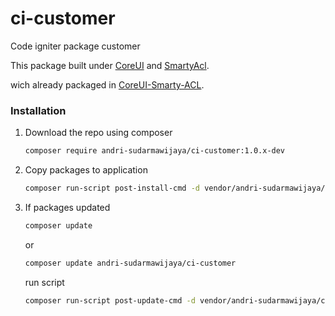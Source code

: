# ci-customer
Code igniter package customer

This package built under [CoreUI]() and [SmartyAcl]().

wich already packaged in [CoreUI-Smarty-ACL](https://github.com/andri-sudarmawijaya/CoreUI-Smarty-ACL).

### Installation
1. Download the repo using composer
   ```sh
   composer require andri-sudarmawijaya/ci-customer:1.0.x-dev
   ```
2. Copy packages to application
   ```sh
   composer run-script post-install-cmd -d vendor/andri-sudarmawijaya/ci-customer
   ```
3. If packages updated
   ```sh
   composer update
   ```
   or
   ```sh
   composer update andri-sudarmawijaya/ci-customer
   ```
   run script
   ```sh
   composer run-script post-update-cmd -d vendor/andri-sudarmawijaya/ci-customer
   ```



